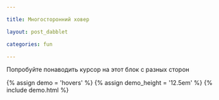 ```yaml
---

title: Многосторонний ховер

layout: post_dabblet

categories: fun

---
```


Попробуйте понаводить курсор на этот блок с разных сторон

{% assign demo = 'hovers' %}
{% assign demo_height = '12.5em' %}
{% include demo.html %}
